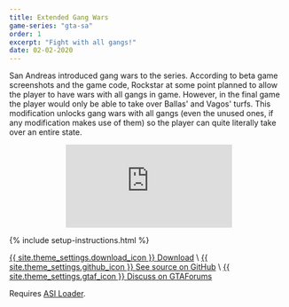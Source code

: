 ```yaml
---
title: Extended Gang Wars
game-series: "gta-sa"
order: 1
excerpt: "Fight with all gangs!"
date: 02-02-2020
---
```

San Andreas introduced gang wars to the series. According to beta game screenshots and the game code,
Rockstar at some point planned to allow the player to have wars with all gangs in game.
However, in the final game the player would only be able to take over Ballas' and Vagos' turfs.
This modification unlocks gang wars with all gangs (even the unused ones,
if any modification makes use of them) so the player can quite literally take over an entire state.

<div align="center" class="video-container">
<iframe src="https://www.youtube.com/embed/oNEKXvUuSfQ" frameborder="0" allowfullscreen></iframe>
</div>

{% include setup-instructions.html %}

<a href="https://github.com/CookiePLMonster/ExGangWars/releases/latest/download/ExGangWars.zip" class="button" role="button">{{ site.theme_settings.download_icon }} Download</a> \\
<a href="https://github.com/CookiePLMonster/ExGangWars" class="button github" role="button" target="_blank">{{ site.theme_settings.github_icon }} See source on GitHub</a> \\
<a href="https://gtaforums.com/topic/682194-extended-gang-wars/" class="button forums" role="button">{{ site.theme_settings.gtaf_icon }} Discuss on GTAForums</a>

Requires [ASI Loader](#asiloader).